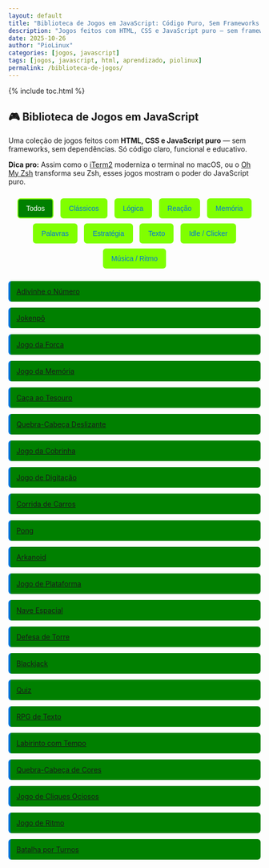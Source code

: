 ```yaml
---
layout: default
title: "Biblioteca de Jogos em JavaScript: Código Puro, Sem Frameworks (2025)"
description: "Jogos feitos com HTML, CSS e JavaScript puro — sem frameworks. Ideal para aprender, modificar e compartilhar. Inclui Pong, Jokenpô, Adivinhe o Número e mais."
date: 2025-10-26
author: "PioLinux"
categories: [jogos, javascript]
tags: [jogos, javascript, html, aprendizado, piolinux]
permalink: /biblioteca-de-jogos/
---
```


{% include toc.html %}

  <section class="post-content">
  




<style>
  .filtros {
    margin: 20px 0;
    text-align: center;
  }
  .filtros button {
    margin: 5px;
    padding: 10px 15px;
    border: 2px solid #80ff00;
    background: #80ff00;
    color: #0074d9;
    border-radius: 6px;
    cursor: pointer;
    font-size: 14px;
  }
  .filtros button.filtro-ativo {
    background: #008000;
    color: white;
  }
  .jogos-lista {
    display: grid;
    gap: 12px;
    margin-top: 20px;
  }
  .jogo {
    padding: 12px;
    background: #008000;
    border-left: 4px solid #0074d9;
    border-radius: 6px;
  }
  .jogo a {
    text-decoration: none;
    color: #0074d9;
    font-weight: 500;
  }
  .jogo a:hover {
    text-decoration: underline;
  }
</style>












<h2>🎮 Biblioteca de Jogos em JavaScript</h2>
<p>
  Uma coleção de jogos feitos com <strong>HTML, CSS e JavaScript puro</strong> — sem frameworks, sem dependências.  
  Só código claro, funcional e educativo.
</p>

<p><strong>Dica pro:</strong> Assim como o <a href="https://iterm2.com">iTerm2</a> moderniza o terminal no macOS, ou o <a href="https://ohmyz.sh">Oh My Zsh</a> transforma seu Zsh, esses jogos mostram o poder do JavaScript puro.</p>

<!-- Filtros -->
<div class="filtros" role="group" aria-label="Filtros de jogos">
  <button class="filtro-ativo" data-filter="todos">Todos</button>
  <button data-filter="classico">Clássicos</button>
  <button data-filter="logica">Lógica</button>
  <button data-filter="reacao">Reação</button>
  <button data-filter="memoria">Memória</button>
  <button data-filter="palavras">Palavras</button>
  <button data-filter="estrategia">Estratégia</button>
  <button data-filter="texto">Texto</button>
  <button data-filter="idle">Idle / Clicker</button>
  <button data-filter="musica">Música / Ritmo</button>
</div>

<!-- Lista de Jogos -->
<div class="jogos-lista" aria-label="Lista de jogos">
  <a href="/jogo-adivinhe-o-numero/" class="jogo" data-tags="adivinhacao logica">Adivinhe o Número</a>
  <a href="/jogo-jokenpo/" class="jogo" data-tags="sorte reacao">Jokenpô</a>
  <a href="/jogo-forca/" class="jogo" data-tags="palavras logica">Jogo da Forca</a>
  <a href="/jogo-da-memoria/" class="jogo" data-tags="memoria observacao">Jogo da Memória</a>
  <a href="/jogo-caca-ao-tesouro/" class="jogo" data-tags="logica exploracao">Caça ao Tesouro</a>
  <a href="/jogo-quebra-cabeca-deslizante/" class="jogo" data-tags="logica quebra-cabeca">Quebra-Cabeça Deslizante</a>
  <a href="/jogo-da-cobrinha/" class="jogo" data-tags="reacao classico">Jogo da Cobrinha</a>
  <a href="/jogo-digitação/" class="jogo" data-tags="velocidade texto">Jogo de Digitação</a>
  <a href="/jogo-corrida-de-carros/" class="jogo" data-tags="reacao classico">Corrida de Carros</a>
  <a href="/jogo-pong/" class="jogo" data-tags="reacao classico">Pong</a>
  <a href="/jogo-arkanoid/" class="jogo" data-tags="reacao classico">Arkanoid</a>
  <a href="/jogo-plataforma/" class="jogo" data-tags="plataforma reacao">Jogo de Plataforma</a>
  <a href="/jogo-nave-espacial/" class="jogo" data-tags="reacao espacial">Nave Espacial</a>
  <a href="/jogo-defesa-de-torre/" class="jogo" data-tags="estrategia defesa">Defesa de Torre</a>
  <a href="/jogo-blackjack/" class="jogo" data-tags="sorte cartas">Blackjack</a>
  <a href="/jogo-quiz/" class="jogo" data-tags="conhecimento quiz">Quiz</a>
  <a href="/jogo-rpg-de-texto/" class="jogo" data-tags="rpg texto">RPG de Texto</a>
  <a href="/jogo-labirinto-com-tempo/" class="jogo" data-tags="logica tempo">Labirinto com Tempo</a>
  <a href="/jogo-quebra-cabeca-cores/" class="jogo" data-tags="logica cores">Quebra-Cabeça de Cores</a>
  <a href="/jogo-cliques-ociosos/" class="jogo" data-tags="clicker idle">Jogo de Cliques Ociosos</a>
  <a href="/jogo-de-ritmo/" class="jogo" data-tags="ritmo musica">Jogo de Ritmo</a>
  <a href="/jogo-batalha-por-turnos/" class="jogo" data-tags="estrategia turno">Batalha por Turnos</a>
</div>

<script>
  document.addEventListener('DOMContentLoaded', function () {
    const botoes = document.querySelectorAll('.filtros button');
    const jogos = document.querySelectorAll('.jogo');

    botoes.forEach(botao => {
      botao.addEventListener('click', function () {
        // Atualiza botão ativo
        botoes.forEach(b => b.classList.remove('filtro-ativo'));
        this.classList.add('filtro-ativo');

        const filtro = this.getAttribute('data-filter');

        // Filtra jogos
        jogos.forEach(jogo => {
          const tags = jogo.getAttribute('data-tags').toLowerCase();
          if (filtro === 'todos' || tags.includes(filtro)) {
            jogo.style.display = 'block';
          } else {
            jogo.style.display = 'none';
          }
        });
      });
    });
  });
</script>
